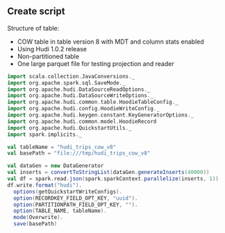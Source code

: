 ## Create script

Structure of table:
- COW table in table version 8 with MDT and column stats enabled
- Using Hudi 1.0.2 release
- Non-partitioned table
- One large parquet file for testing projection and reader

```scala
import scala.collection.JavaConversions._
import org.apache.spark.sql.SaveMode._
import org.apache.hudi.DataSourceReadOptions._
import org.apache.hudi.DataSourceWriteOptions._
import org.apache.hudi.common.table.HoodieTableConfig._
import org.apache.hudi.config.HoodieWriteConfig._
import org.apache.hudi.keygen.constant.KeyGeneratorOptions._
import org.apache.hudi.common.model.HoodieRecord
import org.apache.hudi.QuickstartUtils._
import spark.implicits._

val tableName = "hudi_trips_cow_v8"
val basePath = "file:///tmp/hudi_trips_cow_v8"

val dataGen = new DataGenerator
val inserts = convertToStringList(dataGen.generateInserts(40000))
val df = spark.read.json(spark.sparkContext.parallelize(inserts, 1))
df.write.format("hudi").
  options(getQuickstartWriteConfigs).
  option(RECORDKEY_FIELD_OPT_KEY, "uuid").
  option(PARTITIONPATH_FIELD_OPT_KEY, "").
  option(TABLE_NAME, tableName).
  mode(Overwrite).
  save(basePath)
```
